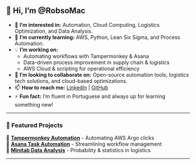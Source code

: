 ## 🚀 Hi, I’m @RobsoMac  
- 👀 **I’m interested in:** Automation, Cloud Computing, Logistics Optimization, and Data Analysis.  
- 🌱 **I’m currently learning:** AWS, Python, Lean Six Sigma, and Process Automation.  
- 💡 **I’m working on:**  
  - Automating workflows with Tampermonkey & Asana  
  - Data-driven process improvement in supply chain & logistics  
  - AWS Cloud & scripting for operational efficiency  
- 💞️ **I’m looking to collaborate on:** Open-source automation tools, logistics tech solutions, and cloud-based optimizations.  
- 📫 **How to reach me:** [LinkedIn](your-link-here) | [GitHub](https://github.com/RobsoMac)  
- ⚡ **Fun fact:** I’m fluent in Portuguese and always up for learning something new!  

---

### 🚀 Featured Projects  
🔹 **[Tampermonkey Automation](https://github.com/your-repo-link)** - Automating AWS Argo clicks  
🔹 **[Asana Task Automation](https://github.com/your-repo-link)** - Streamlining workflow management  
🔹 **[Minitab Data Analysis](https://github.com/your-repo-link)** - Probability & statistics in logistics  

---
